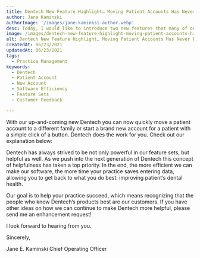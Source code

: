 ```yaml
---
title: Dentech New Feature Highlight… Moving Patient Accounts Has Never Been Easier
author: Jane Kaminski
authorImage: '/images/jane-kaminksi-author.webp'
desc: Today, I would like to introduce two new features that many of our voice of customer participants have been very excited about. Relationships are ever-evolving, and sometimes that means patient accounts need to move around. Transferring patient accounts between families has been a somewhat complex process in the past.
image: /images/dentech-new-feature-highlight-moving-patient-accounts-has-never-been-easier.webp
alt: Dentech New Feature Highlight… Moving Patient Accounts Has Never Been Easier
createdAt: 06/23/2021
updatedAt: 06/23/2021
tags:
  - Practice Management
keywords:
  - Dentech
  - Patient Account
  - New Account
  - Software Efficiency
  - Feature Sets
  - Customer Feedback

---
```


With our up-and-coming new Dentech you can now quickly move a patient account to a different family or start a brand new account for a patient with a simple click of a button. Dentech does the work for you.  Check out our explanation below:

Dentech has always strived to be not only powerful in our feature sets, but helpful as well. As we push into the next generation of Dentech this concept of helpfulness has taken a top priority. In the end, the more efficient we can make our software, the more time your practice saves entering data, allowing you to get back to what you do best: improving patient’s dental health.

Our goal is to help your practice succeed, which means recognizing that the people who know Dentech’s products best are our customers. If you have other ideas on how we can continue to make Dentech more helpful, please send me an enhancement request!

I look forward to hearing from you.

Sincerely,

Jane E. Kaminski
Chief Operating Officer